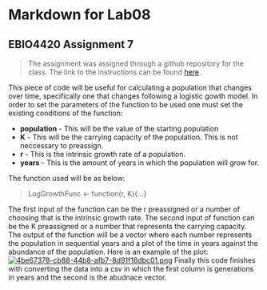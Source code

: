 # Markdown for Lab08
## EBIO4420 Assignment 7
> The assignment was assigned through a github repository for the class. The link to the instructions can be found [here](https://github.com/flaxmans/CompBio_on_git/blob/main/Labs/Lab08/Lab08_documentation_and_metadata.md).

This piece of code will be useful for calculating a population that changes over time, specifically one that changes following a logistic gowth model.
In order to set the parameters of the function to be used one must set the existing conditions of the function:
* **population** - This will be the value of the starting population
* **K** - This will be the carrying capacity of the population. This is not neccessary to preassign.
* **r** - This is the intrinsic growth rate of a population.
* **years** - This is the amount of years in which the population will grow for.

The function used will be as below:
> LogGrowthFunc <- function(r, K){...}

The first input of the function can be the r preassigned or a number of choosing that is the intrinsic growth rate. The second input of function can be the K preassigned or a number that represents the carrying capacity.
The output of the function will be a vector where each number represents the population in sequential years and a plot of the time in years against the abundance of the population.
Here is an example of the plot:
[![4be67378-cb88-44b8-afb7-8d91f16dbc01.png](https://i.postimg.cc/66c3mxZg/4be67378-cb88-44b8-afb7-8d91f16dbc01.png)](https://postimg.cc/fk3DVFBf)
Finally this code finishes with converting the data into a csv in which the first column is generations in years and the second is the abudnace vector.

